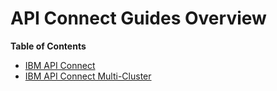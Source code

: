 # API Connect Guides Overview

<!--- cSpell:ignore unmanaged practioners Pak Paks Quickstart qube cntk autoplay allowfullscreen apic -->

**Table of Contents**

- [IBM API Connect](../guides/cp4i/apic/overview/overview.md)
- [IBM API Connect Multi-Cluster](../guides/cp4i/apic/multi-cluster/overview.md)